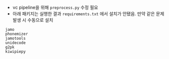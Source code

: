 - vc pipeline을 위해 `preprocess.py` 수정 필요
- 아래 패키지는 실행한 결과 `requirements.txt` 에서 설치가 안됐음. 만약 같은 문제 발생 시 수동으로 설치

```shell
jamo
phonemizer
jamotools
unidecode
g2pk
kiwipiepy
```
